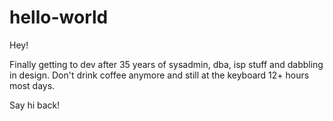 # hello-world

Hey!

Finally getting to dev after 35 years of sysadmin, dba, isp stuff and dabbling in design.
Don't drink coffee anymore and still at the keyboard 12+ hours most days.

Say hi back!
